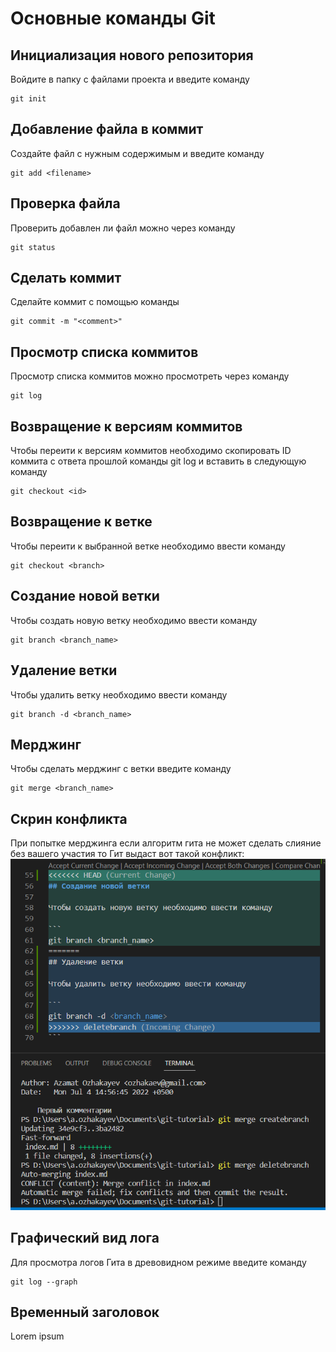 # Основные команды Git
## Инициализация нового репозитория

Войдите в папку с файлами проекта и введите команду
```
git init
```
## Добавление файла в коммит

Создайте файл с нужным содержимым и введите команду

```
git add <filename>
```

## Проверка файла

Проверить добавлен ли файл можно через команду

```
git status
```

## Сделать коммит

Сделайте коммит с помощью команды

```
git commit -m "<comment>"
```
## Просмотр списка коммитов

Просмотр списка коммитов можно просмотреть через команду

```
git log
```

## Возвращение к версиям коммитов

Чтобы переити к версиям коммитов необходимо скопировать ID коммита с ответа прошлой команды git log и вставить в следующую команду

```
git checkout <id>
```

## Возвращение к ветке

Чтобы переити к выбранной ветке необходимо ввести команду

```
git checkout <branch>
```

## Создание новой ветки

Чтобы создать новую ветку необходимо ввести команду

```
git branch <branch_name>
```

## Удаление ветки

Чтобы удалить ветку необходимо ввести команду

```
git branch -d <branch_name>
```

## Мерджинг

Чтобы сделать мерджинг с ветки введите команду

```
git merge <branch_name>
```

## Скрин конфликта

При попытке мерджинга если алгоритм гита не может сделать слияние без вашего участия то Гит выдаст вот такой конфликт:
![Конфликт](conflict.PNG)

## Графический вид лога

Для просмотра логов Гита в древовидном режиме введите команду

```
git log --graph
```

## Временный заголовок

Lorem ipsum

